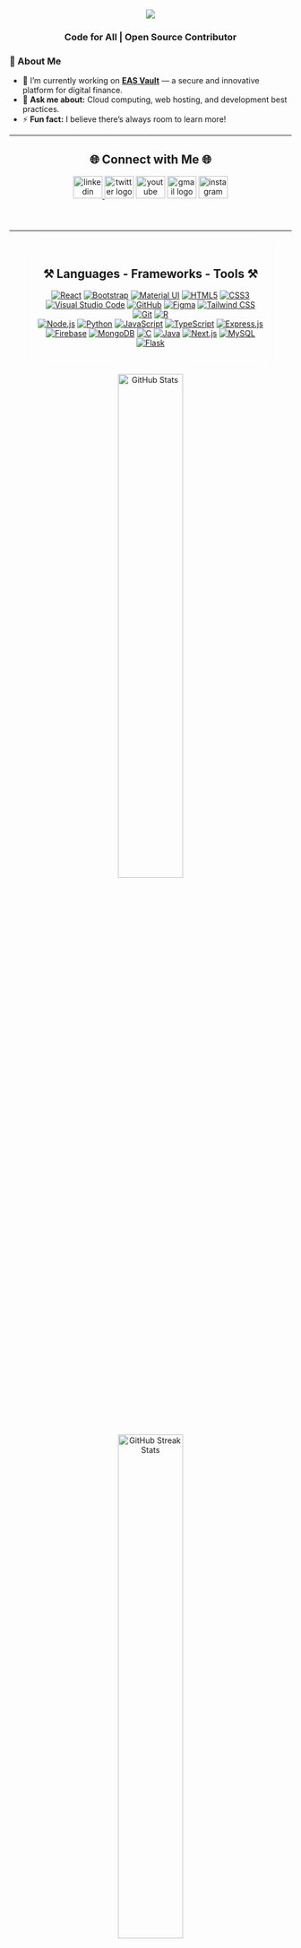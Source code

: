 <h1 align="center">
    <img src="https://readme-typing-svg.herokuapp.com/?font=Righteous&size=35&center=true&vCenter=true&width=500&height=70&duration=4000&lines=Hi+There!+👋;+I'm+Abhinav+Yadav!;" />
</h1>
<h3 align="center">Code for All | Open Source Contributor</h3>

### 👋 About Me

- 🔭 I’m currently working on **[EAS Vault](https://easvault.com)** — a secure and innovative platform for digital finance.
- 💬 **Ask me about:** Cloud computing, web hosting, and development best practices.
- ⚡ **Fun fact:** I believe there’s always room to learn more!
---
<h2 align="center">🌐 Connect with Me 🌐</h2>
<div align="center">
  <a href="utkyru" target="_blank">
    <img src="https://raw.githubusercontent.com/maurodesouza/profile-readme-generator/master/src/assets/icons/social/linkedin/default.svg" width="52" height="40" alt="linkedin logo"  />
  </a>
  <img src="https://raw.githubusercontent.com/maurodesouza/profile-readme-generator/master/src/assets/icons/social/twitter/default.svg" width="52" height="40" alt="twitter logo"  />
  <img src="https://raw.githubusercontent.com/maurodesouza/profile-readme-generator/master/src/assets/icons/social/youtube/default.svg" width="52" height="40" alt="youtube logo"  />
  <img src="https://raw.githubusercontent.com/maurodesouza/profile-readme-generator/master/src/assets/icons/social/gmail/default.svg" width="52" height="40" alt="gmail logo"  />
  <img src="https://raw.githubusercontent.com/maurodesouza/profile-readme-generator/master/src/assets/icons/social/instagram/default.svg" width="52" height="40" alt="instagram logo"  />
</div>

###
</div>
<br/>
<hr/>
<div align="center" style="background: rgba(255, 255, 255, 0.1); backdrop-filter: blur(10px); border-radius: 15px; padding: 20px; width: 80%; margin: 0 auto;">
    <h2 align="center">⚒️ Languages - Frameworks - Tools ⚒️</h2>
    <div align="center">
        <a href="https://reactjs.org/" target="_blank"><img src="https://skillicons.dev/icons?i=react" alt="React" /></a>
        <a href="https://getbootstrap.com/" target="_blank"><img src="https://skillicons.dev/icons?i=bootstrap" alt="Bootstrap" /></a>
        <a href="https://mui.com/" target="_blank"><img src="https://skillicons.dev/icons?i=mui" alt="Material UI" /></a>
        <a href="https://developer.mozilla.org/en-US/docs/Web/HTML" target="_blank"><img src="https://skillicons.dev/icons?i=html" alt="HTML5" /></a>
        <a href="https://developer.mozilla.org/en-US/docs/Web/CSS" target="_blank"><img src="https://skillicons.dev/icons?i=css" alt="CSS3" /></a>
        <a href="https://code.visualstudio.com/" target="_blank"><img src="https://skillicons.dev/icons?i=vscode" alt="Visual Studio Code" /></a>
        <a href="https://github.com/" target="_blank"><img src="https://skillicons.dev/icons?i=github" alt="GitHub" /></a>
        <a href="https://figma.com/" target="_blank"><img src="https://skillicons.dev/icons?i=figma" alt="Figma" /></a>
        <a href="https://tailwindcss.com/" target="_blank"><img src="https://skillicons.dev/icons?i=tailwind" alt="Tailwind CSS" /></a>
        <a href="https://git-scm.com/" target="_blank"><img src="https://skillicons.dev/icons?i=git" alt="Git" /></a>
        <a href="https://www.r-project.org/" target="_blank"><img src="https://skillicons.dev/icons?i=r" alt="R" /></a>
        <br>
        <a href="https://nodejs.org/" target="_blank"><img src="https://skillicons.dev/icons?i=nodejs" alt="Node.js" /></a>
        <a href="https://www.python.org/" target="_blank"><img src="https://skillicons.dev/icons?i=python" alt="Python" /></a>
        <a href="https://developer.mozilla.org/en-US/docs/Web/JavaScript" target="_blank"><img src="https://skillicons.dev/icons?i=javascript" alt="JavaScript" /></a>
        <a href="https://www.typescriptlang.org/" target="_blank"><img src="https://skillicons.dev/icons?i=typescript" alt="TypeScript" /></a>
        <a href="https://expressjs.com/" target="_blank"><img src="https://skillicons.dev/icons?i=express" alt="Express.js" /></a>
        <a href="https://firebase.google.com/" target="_blank"><img src="https://skillicons.dev/icons?i=firebase" alt="Firebase" /></a>
        <a href="https://www.mongodb.com/" target="_blank"><img src="https://skillicons.dev/icons?i=mongodb" alt="MongoDB" /></a>
        <a href="https://en.wikipedia.org/wiki/C_(programming_language)" target="_blank"><img src="https://skillicons.dev/icons?i=c" alt="C" /></a>
        <a href="https://www.java.com/" target="_blank"><img src="https://skillicons.dev/icons?i=java" alt="Java" /></a>
        <a href="https://nextjs.org/" target="_blank"><img src="https://skillicons.dev/icons?i=nextjs" alt="Next.js" /></a>
        <a href="https://www.mysql.com/" target="_blank"><img src="https://skillicons.dev/icons?i=mysql" alt="MySQL" /></a>
        <a href="https://flask.palletsprojects.com/" target="_blank"><img src="https://skillicons.dev/icons?i=flask" alt="Flask" /></a>
    </div>
    <br/>
</div>
<!-- Quick Stats & Highlights Section -->
<div align="center">
    <img src="https://github-readme-stats.vercel.app/api?username=yourusername&show_icons=true&theme=transparent&hide_border=true&text_color=ffffff&title_color=ffffff&icon_color=6e40c9&bg_color=00000000&custom_title=Abhi's+GitHub+Stats" alt="GitHub Stats" width="48%" style="margin: 10px;">
    <img src="https://github-readme-streak-stats.herokuapp.com/?user=yourusername&theme=transparent&hide_border=true&background=00000000&text_color=ffffff&sideNums=6e40c9&currStreakNum=ffffff&sideLabels=ffffff&ring=6e40c9" alt="GitHub Streak Stats" width="48%" style="margin: 10px;">
</div>
<div align="center">
  <h2>🐍 My Contributions 🐍</h2>
  <br>
    <img alt="snake eating my contributions" src="https://raw.githubusercontent.com/ydvabhinav/ydvabhinav/output/github-contribution-grid-snake.svg" />

  
  <br/><br/><br/>
</div>

<hr/>
